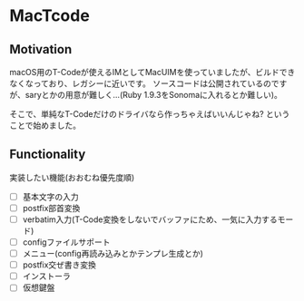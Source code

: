 # MacTcode

## Motivation

macOS用のT-Codeが使えるIMとしてMacUIMを使っていましたが、ビルドできなくなっており、レガシーに近いです。
ソースコードは公開されているのですが、saryとかの用意が難しく…(Ruby 1.9.3をSonomaに入れるとか難しい)。

そこで、単純なT-Codeだけのドライバなら作っちゃえばいいんじゃね? ということで始めました。

## Functionality

実装したい機能(おおむね優先度順)
- [ ] 基本文字の入力
- [ ] postfix部首変換
- [ ] verbatim入力(T-Code変換をしないでバッファにため、一気に入力するモード)
- [ ] configファイルサポート
- [ ] メニュー(config再読み込みとかテンプレ生成とか)
- [ ] postfix交ぜ書き変換
- [ ] インストーラ
- [ ] 仮想鍵盤
